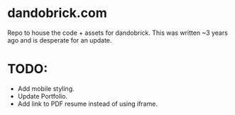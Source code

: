 # dandobrick.com

Repo to house the code + assets for dandobrick. This was written ~3 years ago and is desperate for an update.

# TODO:
- Add mobile styling.
- Update Portfolio.
- Add link to PDF resume instead of using iframe.

